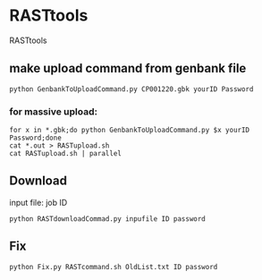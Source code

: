 # RASTtools
RASTtools

## make upload command from genbank file
```
python GenbankToUploadCommand.py CP001220.gbk yourID Password
```
### for massive upload:
```
for x in *.gbk;do python GenbankToUploadCommand.py $x yourID Password;done
cat *.out > RASTupload.sh
cat RASTupload.sh | parallel
```

## Download
input file: job ID
```
python RASTdownloadCommad.py inpufile ID password
```

## Fix
```
python Fix.py RASTcommand.sh OldList.txt ID password
```
